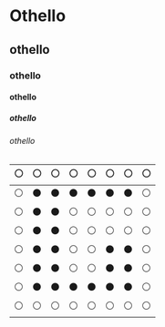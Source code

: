 # Othello
## othello
### othello
#### othello
##### othello
###### othello


|:white_circle:<span style="color: green; "></span>|:white_circle:|:white_circle:|:white_circle:|:white_circle:|:white_circle:|:white_circle:|:white_circle:|
|---|---|---|---|---|---|---|---|
|:white_circle:|:black_circle:|:black_circle:|:black_circle:|:black_circle:|:black_circle:|:black_circle:|:white_circle:|
|:white_circle:|:black_circle:|:black_circle:|:white_circle:|:white_circle:|:white_circle:|:white_circle:|:white_circle:|
|:white_circle:|:black_circle:|:black_circle:|:white_circle:|:white_circle:|:white_circle:|:white_circle:|:white_circle:|
|:white_circle:|:black_circle:|:black_circle:|:white_circle:|:white_circle:|:black_circle:|:black_circle:|:white_circle:|
|:white_circle:|:black_circle:|:black_circle:|:white_circle:|:white_circle:|:black_circle:|:black_circle:|:white_circle:|
|:white_circle:|:black_circle:|:black_circle:|:black_circle:|:black_circle:|:black_circle:|:black_circle:|:white_circle:|
|:white_circle:|:white_circle:|:white_circle:|:white_circle:|:white_circle:|:white_circle:|:white_circle:|:white_circle:|
